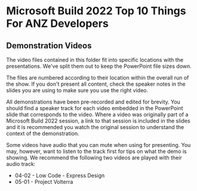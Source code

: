 # Microsoft Build 2022 Top 10 Things For ANZ Developers

## Demonstration Videos

The video files contained in this folder fit into specific locations with the presentations. We've split them out to keep the PowerPoint file sizes down.

The files are numbered according to their location within the overall run of the show. If you don't present all content, check the speaker notes in the slides you are using to make sure you use the right video.

All demonstrations have been pre-recorded and edited for brevity. You should find a speaker track for each video embedded in the PowerPoint slide that corresponds to the video. Where a video was originally part of a Microsoft Build 2022 session, a link to that session is included in the slides and it is recommended you watch the original session to understand the context of the demonstration.

Some videos have audio that you can mute when using for presenting. You may, however, want to listen to the track first for tips on what the demo is showing. We recommend the following two videos are played with their audio track:

- 04-02 - Low Code - Express Design
- 05-01 - Project Volterra
